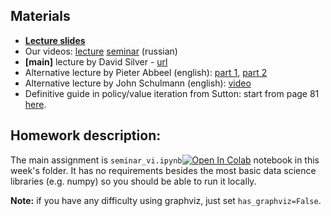 ## Materials
* [__Lecture slides__](https://docs.google.com/presentation/d/1dyTsV4MfLb006VHMQvrMTEvSMjsN4B4ymoiWl-HrqVs)
* Our videos: [lecture](https://yadi.sk/i/qsYgN53mviDpQw) [seminar](https://yadi.sk/i/umiVNsMWngtodg) (russian)
* __[main]__ lecture by David Silver - [url](https://www.youtube.com/watch?v=Nd1-UUMVfz4)
* Alternative lecture by Pieter Abbeel (english): [part 1](https://www.youtube.com/watch?v=i0o-ui1N35U), [part 2](https://www.youtube.com/watch?v=Csiiv6WGzKM)
* Alternative lecture by John Schulmann (english): [video](https://www.youtube.com/watch?v=IL3gVyJMmhg)
* Definitive guide in policy/value iteration from Sutton: start from page 81 [here](http://incompleteideas.net/book/the-book-2nd.html).
 

## Homework description:

The main assignment is `seminar_vi.ipynb`[![Open In Colab](https://colab.research.google.com/assets/colab-badge.svg)](https://colab.research.google.com/github/yandexdataschool/Practical_RL/blob/master/week02_value_based/seminar_vi.ipynb) notebook in this week's folder. It has no requirements besides the most basic data science libraries (e.g. numpy) so you should be able to run it locally.

__Note:__ if you have any difficulty using graphviz, just set `has_graphviz=False`.
